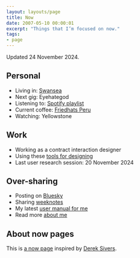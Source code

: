 ```yaml
---
layout: layouts/page
title: Now
date: 2007-05-10 00:00:01
excerpt: "Things that I’m focused on now."
tags:
- page
---
```


Updated 24 November 2024.

## Personal

- Living in: [Swansea](/blog/things-to-do-in-swansea/)
- Next gig: Eyehategod
- Listening to: [Spotify playlist](https://open.spotify.com/playlist/4gOOXjZ8qgSvdmbeLoFsCc)
- Current coffee: <a href="https://friedhats.com/pages/peru-1">Friedhats Peru</a>
- Watching: Yellowstone</a>

## Work

- Working as a contract interaction designer
- Using these [tools for designing](/uses)
- Last user research session: 20 November 2024

## Over-sharing

- Posting on [Bluesky](https://bsky.app/profile/benjystanton.bsky.social)
- Sharing [weeknotes](/blog/category/weeknotes)
- My latest [user manual for me](/blog/a-user-manual-for-me-version-3/)
- Read more [about me](/about)

## About now pages

This is [a now page](https://nownownow.com/about) inspired by [Derek Sivers](https://sive.rs/now).